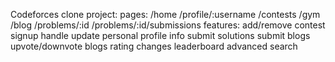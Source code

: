 Codeforces clone project:
pages:
  /home
  /profile/:username
  /contests
  /gym
  /blog
  /problems/:id
  /problems/:id/submissions
features:
 add/remove contest
 signup handle
 update personal profile info
 submit solutions
 submit blogs 
 upvote/downvote blogs
 rating changes
 leaderboard
 advanced search
 
  
